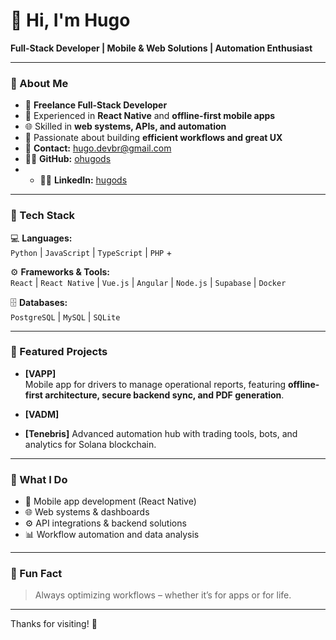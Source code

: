 # 👋 Hi, I'm Hugo

**Full-Stack Developer | Mobile & Web Solutions | Automation Enthusiast**

---

### 🧠 About Me

- 💼 **Freelance Full-Stack Developer**  
- 📱 Experienced in **React Native** and **offline-first mobile apps**  
- 🌐 Skilled in **web systems, APIs, and automation**  
- 🎯 Passionate about building **efficient workflows and great UX**  
- 📨 **Contact:** hugo.devbr@gmail.com  
- 🧑‍💻 **GitHub:** [ohugods](https://github.com/Huguitossss)
- - 💼📨 **LinkedIn:** [hugods]([https://github.com/Huguitossss](https://www.linkedin.com/in/hugods/))

---

### 🚀 Tech Stack

💻 **Languages:**  
`Python` | `JavaScript` | `TypeScript` | `PHP` +

⚙️ **Frameworks & Tools:**  
`React` | `React Native` | `Vue.js` | `Angular` | `Node.js` | `Supabase` | `Docker`  

🗄️ **Databases:**  
`PostgreSQL` | `MySQL` | `SQLite`  

---

### 📌 Featured Projects

- **[VAPP]**  
  Mobile app for drivers to manage operational reports, featuring **offline-first architecture, secure backend sync, and PDF generation**.

- **[VADM]**  


- **[Tenebris]** 
  Advanced automation hub with trading tools, bots, and analytics for Solana blockchain.

---

### 🎯 What I Do

- 📱 Mobile app development (React Native)  
- 🌐 Web systems & dashboards  
- ⚙️ API integrations & backend solutions  
- 📊 Workflow automation and data analysis  

---

### 🌱 Fun Fact

> Always optimizing workflows – whether it’s for apps or for life.

---

Thanks for visiting! 🚀  
